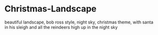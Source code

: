 # Christmas-Landscape
beautiful landscape, bob ross style, night sky, christmas theme, with santa in his sleigh and all the reindeers high up in the night sky
